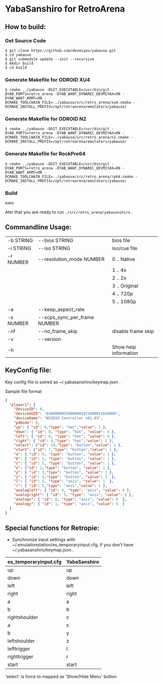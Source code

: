 # YabaSanshiro for RetroArena

## How to build:

### Get Source Code

```
$ git clone https://github.com/devmiyax/yabause.git
$ cd yabause
$ git submodule update --init --recursive
$ mkdir build
$ cd build
```

### Generate Makefile for ODROID XU4

```
$ cmake ../yabause -DGIT_EXECUTABLE=/usr/bin/git -DYAB_PORTS=retro_arena -DYAB_WANT_DYNAREC_DEVMIYAX=ON -DYAB_WANT_ARM7=ON -DCMAKE_TOOLCHAIN_FILE=../yabause/src/retro_arena/xu4.cmake -DCMAKE_INSTALL_PREFIX=/opt/retroarena/emulators/yabause/
```

### Generate Makefile for ODROID N2

```
$ cmake ../yabause -DGIT_EXECUTABLE=/usr/bin/git -DYAB_PORTS=retro_arena -DYAB_WANT_DYNAREC_DEVMIYAX=ON -DCMAKE_TOOLCHAIN_FILE=../yabause/src/retro_arena/n2.cmake -DCMAKE_INSTALL_PREFIX=/opt/retroarena/emulators/yabause/
```

### Generate Makefile for RockPro64

```
$ cmake ../yabause -DGIT_EXECUTABLE=/usr/bin/git -DYAB_PORTS=retro_arena -DYAB_WANT_DYNAREC_DEVMIYAX=ON -DYAB_WANT_ARM7=ON -DCMAKE_TOOLCHAIN_FILE=../yabause/src/retro_arena/rp64.cmake -DCMAKE_INSTALL_PREFIX=/opt/retroarena/emulators/yabause/
```

### Build

```
make
```
Ater that you are ready to run ```./src/retro_arena/yabasanshiro``` .

## Commandline Usage:

|           |                               |                                              |
|-----------|-------------------------------|----------------------------------------------|
| -b STRING | --bios STRING                 | bios file                                    |
| -i STRING | --iso STRING                  | iso/cue file                                 |
| -r NUMBER | --resolution_mode NUMBER      | 0 .. Native                                  |
|           |                               | 1 .. 4x                                      |                                      
|           |                               | 2 .. 2x                                      | 
|           |                               | 3 .. Original                                |
|           |                               | 4 .. 720p                                    | 
|           |                               | 5 .. 1080p                                   |
| -a        | --keep_aspect_rate            | |
| -s NUMBER | --scps_sync_per_frame NUMBER  | |
| -nf        | --no_frame_skip              |  disable frame skip |
| -v        | --version                     | | 
| -h        |                               | Show help information |

## KeyConfig file:

Key config file is sotred as ~/.yabasanshiro/keymap.json .

Sample file format

```json
{
  "player1": {
    "DeviceID": 0,
    "deviceGUID": "03000000550900001072000011010000",
    "deviceName": "NVIDIA Controller v01.03",
    "pdmode": 0, 
    "up": { "id": 0,"type": "hat","value": 1 },    
    "down": { "id": 0, "type": "hat", "value": 4 },
    "left": { "id": 0, "type": "hat", "value": 8 },
    "right": { "id": 0,"type": "hat","value": 2 },
    "select": {"id": 14,"type": "button","value": 1 },
    "start": {"id": 7,"type": "button","value": 1 },
    "a": { "id": 0, "type": "button", "value": 1 },
    "b": { "id": 1, "type": "button", "value": 1 },
    "c": { "id": 5, "type": "button", "value": 1 },
    "x": {"id": 2,"type": "button", "value": 1 },
    "y": { "id": 3,"type": "button", "value": 1 },
    "z": { "id": 4,"type": "button", "value": 1  },
    "l": { "id": 5, "type": "axis", "value": 1  },
    "r": { "id": 5,"type": "axis","value": 1 },
    "analogleft": { "id": 4, "type": "axis", "value": 0 },
    "analogright": { "id": 5, "type": "axis", "value": 0 },
    "analogx": { "id": 0, "type": "axis", "value": 0  },
    "analogy": { "id": 1, "type": "axis", "value": 0  }
  }
}
```

## Special functions for Retropie:

* Synchronize input settings with ~/.emulationstation/es_temporaryinput.cfg, if you don't have ~/.yabasanshiro/keymap.json .

| es_temporaryinput.cfg | YabaSanshiro                  |
|-----------------------|-------------------------------|
| up                    | up |
| down                  | down |
| left                  | left |
| right                 | right |
| a                     | a |
| b                     | b |
| rightshoulder         | c |
| a                     | x |
| b                     | y |
| leftshoulder          | z |
| lefttrigger           | l |
| righttrigger          | r |
| start                 | start |

'select' is force to mapped as 'Show/Hide Menu' button
